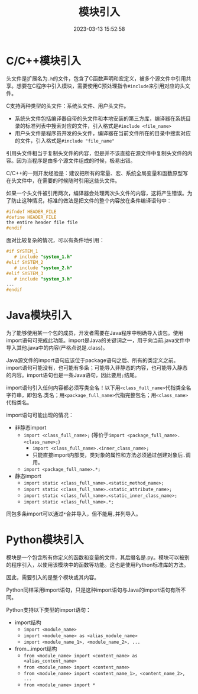 ﻿---
title: 模块引入
date: 2023-03-13 15:52:58
summary: 本文分享模块引入的方法，以C、C++、Java、Python为例。
tags:
- 程序设计
categories:
- 程序设计
---

# C/C++模块引入

头文件是扩展名为`.h`的文件，包含了C函数声明和宏定义，被多个源文件中引用共享。想要在C程序中引入模块，需要使用C预处理指令`#include`来引用对应的头文件。

C支持两种类型的头文件：系统头文件、用户头文件。
- 系统头文件包括编译器自带的头文件和本地安装的第三方库，编译器在系统目录的标准列表中搜索对应的文件，引入格式是`#include <file_name>`
- 用户头文件是程序员开发的头文件，编译器在当前文件所在的目录中搜索对应的文件，引入格式是`#include "file_name"`

引用头文件相当于复制头文件的内容，但是并不该直接在源文件中复制头文件的内容。因为当程序是由多个源文件组成的时候，极易出错。

C/C++的一则开发经验是：建议把所有的常量、宏、系统全局变量和函数原型写在头文件中，在需要的时候随时引用这些头文件。

如果一个头文件被引用两次，编译器会处理两次头文件的内容，这将产生错误。为了防止这种情况，标准的做法是把文件的整个内容放在条件编译语句中：
```c
#ifndef HEADER_FILE
#define HEADER_FILE
the entire header file file
#endif
```

面对比较复杂的情况，可以有条件地引用：
```c
#if SYSTEM_1
   # include "system_1.h"
#elif SYSTEM_2
   # include "system_2.h"
#elif SYSTEM_3
   # include "system_3.h"
...
#endif
```

# Java模块引入

为了能够使用某一个包的成员，开发者需要在Java程序中明确导入该包。使用import语句可完成此功能。import是Java的关键词之一，用于向当前.java文件中导入其他.java中的内容(严格点说是.class)。

Java源文件的import语句应该位于package语句之后、所有的类定义之前。import语句可能没有，也可能有多条；可能导入非静态的内容，也可能导入静态的内容。import语句也是一条Java语句，因此要用`;`结尾。

import语句引入任何内容都必须写类全名！以下用`<class_full_name>`代指类全名字符串，即包名.类名；用`<package_full_name>`代指完整包名；用`<class_name>`代指类名。

import语句可能出现的情况：
- 非静态import
    - `import <class_full_name>;` (等价于`import <package_full_name>.<class_name>;`)
        - `import <class_full_name>.<inner_class_name>;`
        - 只能直接import内部类，类对象的属性和方法必须通过创建对象后`.`调用。
    - `import <package_full_name>.*;`
- 静态import
    - `import static <class_full_name>.<static_method_name>;`
    - `import static <class_full_name>.<static_attribute_name>;`
    - `import static <class_full_name>.<static_inner_class_name>;`
    - `import static <class_full_name>.*;`

同包多条import可以通过`*`合并导入，但不能用`,`并列导入。

# Python模块引入

模块是一个包含所有你定义的函数和变量的文件，其后缀名是.py。模块可以被别的程序引入，以使用该模块中的函数等功能。这也是使用Python标准库的方法。

因此，需要引入的是整个模块或其内容。

Python同样采用import语句，只是这种import语句与Java的import语句有所不同。

Python支持以下类型的import语句：
- import结构
    - `import <module_name>`
    - `import <module_name> as <alias_module_name>`
    - `import <module_name_1>, <module_name_2>, ...`
- from...import结构
    - `from <module_name> import <content_name> as <alias_content_name>`
    - `from <module_name> import <content_name>`
    - `from <module_name> import <content_name_1>, <content_name_2>, ...`
    - `from <module_name> import *`
